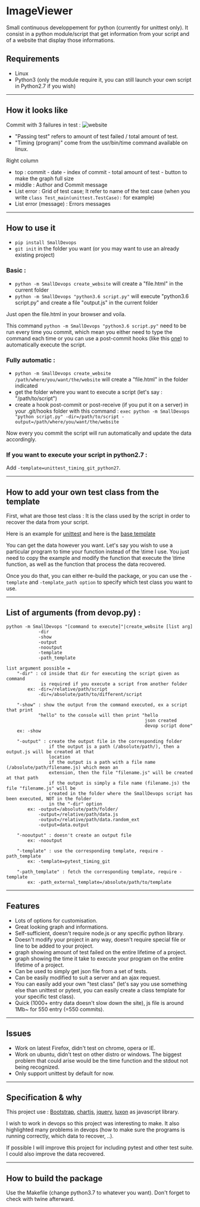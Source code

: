 
# ImageViewer

Small continuous developpement for python (currently for unittest only).
It consist in a python module/script that get information from your script and of a website that display those informations.

## **Requirements**

- Linux
- Python3 (only the module require it, you can still launch your own script in Python2.7 if you wish)

---

## **How it looks like** 

Commit with 3 failures in test : 
![website](example/smalldevops.png)

- "Passing test" refers to amount of test failed / total amount of test.
- "Timing (program)" come from the usr/bin/time command available on linux.

Right column 

- top : commit - date - index of commit - total amount of test - button to make the graph full size
- middle : Author and Commit message
- List error : Grid of test case; It refer to name of the test case (when you write `class Test_main(unittest.TestCase):` for example)
- List error (message) : Errors messages

---

## **How to use it**

- `pip install SmallDevops`
- `git init` in the folder you want (or you may want to use an already existing project)

### Basic : 

- `python -m SmallDevops create_website` will create a "file.html" in the current folder
- `python -m SmallDevops "python3.6 script.py"` will execute "python3.6 script.py" and create a file "output.js" in the current folder

Just open the file.html in your browser and voila.

This command `python -m SmallDevops "python3.6 script.py"` need to be run every time you commit, which mean you either need to type the command each time or you can use a post-commit hooks (like this [one](example/post-commit)) to automatically execute the script.

### Fully automatic : 

- `python -m SmallDevops create_website /path/where/you/want/the/website` will create a "file.html" in the folder indicated
- get the folder where you want to execute a script (let's say : "/path/to/script")
- create a hook post-commit or post-receive (if you put it on a server) in your .git/hooks folder with this command : `exec python -m SmallDevops "python script.py" -dir=/path/to/script -output=/path/where/you/want/the/website`

Now every you commit the script will run automatically and update the data accordingly.

### If you want to execute your script in python2.7 : 

Add `-template=unittest_timing_git_python27`.

---

## **How to add your own test class from the template**

First, what are those test class : It is the class used by the script in order to recover the data from your script.

Here is an example for [unittest](SmallDevops/template_class/unittest_timing_git.py) and here is the [base template](SmallDevops/template_class/base_class_test.py)

You can get the data however you want. Let's say you wish to use a particular program to time your function instead of the \time I use.
You just need to copy the example and modify the function that execute the \time function, as well as the function that process the data recovered.

Once you do that, you can either re-build the package, or you can use the `-template` and `-template_path option` to specify which test class you want to use.

--- 

## List of arguments (from devop.py) : 

```
python -m SmallDevops "[command to execute]"|create_website [list arg]
            -dir
            -show
            -output
            -nooutput
            -template
            -path_template

list argument possible =
    "-dir" : cd inside that dir for executing the script given as command
             is required if you execute a script from another folder
        ex: -dir=/relative/path/script
            -dir=/absolute/path/to/different/script

    "-show" : show the output from the command executed, ex a script that print
            "hello" to the console will then print "hello
                                                    json created
                                                    devop script done"
    ex: -show

    "-output" : create the output file in the corresponding folder
                if the output is a path (/absolute/path/), then a output.js will be created at that
                location
                if the output is a path with a file name (/absolute/path/filename.js) which mean an
                extension, then the file "filename.js" will be created at that path
                if the output is simply a file name (filename.js) the file "filename.js" will be
                created in the folder where the SmallDevops script has been executed, NOT in the folder
                in the "-dir" option
        ex: -output=/absolute/path/folder/
            -output=/relative/path/data.js
            -output=/relative/path/data.random_ext
            -output=data.output

    "-nooutput" : doesn't create an output file
        ex: -nooutput

    "-template" : use the corresponding template, require -path_template
        ex: -template=pytest_timing_git

    "-path_template" : fetch the corresponding template, require -template
        ex: -path_external_template=/absolute/path/to/template
```

---

## **Features**

- Lots of options for customisation.
- Great looking graph and informations.
- Self-sufficient, doesn't require node.js or any specific python library.
- Doesn't modify your project in any way, doesn't require special file or line to be added to your project.
- graph showing amount of test failed on the entire lifetime of a project.
- graph showing the time it take to execute your program on the entire lifetime of a project.
- Can be used to simply get json file from a set of tests.
- Can be easily modified to suit a server and an ajax request.
- You can easily add your own "test class" (let's say you use something else than unittest or pytest, you can easily create a class template for your specific test class).
- Quick (1000+ entry data doesn't slow down the site), js file is around 1Mb~ for 550 entry (=550 commits).

---

## Issues

- Work on latest Firefox, didn't test on chrome, opera or IE.
- Work on ubuntu, didn't test on other distro or windows. The biggest problem that could arise would be the time function and the stdout not being recognized.
- Only support unittest by default for now.

---

## **Specification & why**

This project use : [Bootstrap](https://getbootstrap.com/), [chartjs](https://www.chartjs.org/), [jquery](https://jquery.com/), [luxon](https://moment.github.io/luxon/) as javascript library.

I wish to work in devops so this project was interesting to make. It also highlighted many problems in devops (how to make sure the programs is running correctly, which data to recover, ..).

If possible I will improve this project for including pytest and other test suite. I could also improve the data recovered.

---

## **How to build the package**

Use the Makefile (change python3.7 to whatever you want).
Don't forget to check with twine afterward.